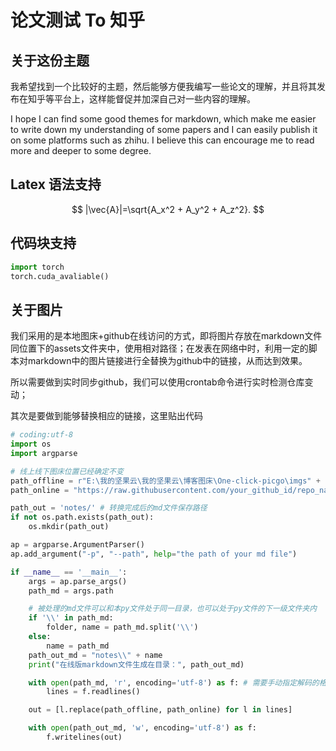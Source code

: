 # 论文测试 To 知乎

## 关于这份主题

我希望找到一个比较好的主题，然后能够方便我编写一些论文的理解，并且将其发布在知乎等平台上，这样能督促并加深自己对一些内容的理解。

I hope I can find some good themes for markdown, which make me easier to write down my understanding of some papers and I can easily publish it on some platforms such as zhihu. I believe this can encourage me to read more and deeper to some degree.

## Latex 语法支持

$$
  |\vec{A}|=\sqrt{A_x^2 + A_y^2 + A_z^2}.
$$

## 代码块支持
```python
import torch
torch.cuda_avaliable()
```

## 关于图片

我们采用的是本地图床+github在线访问的方式，即将图片存放在markdown文件同位置下的assets文件夹中，使用相对路径；在发表在网络中时，利用一定的脚本对markdown中的图片链接进行全替换为github中的链接，从而达到效果。



所以需要做到实时同步github，我们可以使用crontab命令进行实时检测仓库变动；

其次是要做到能够替换相应的链接，这里贴出代码

```python
# coding:utf-8
import os
import argparse

# 线上线下图床位置已经确定不变
path_offline = r"E:\我的坚果云\我的坚果云\博客图床\One-click-picgo\imgs" + '\\' # 本地图床目录
path_online = "https://raw.githubusercontent.com/your_github_id/repo_name/master/imgs/" # 线上图床目录

path_out = 'notes/' # 转换完成后的md文件保存路径
if not os.path.exists(path_out):
    os.mkdir(path_out)

ap = argparse.ArgumentParser()
ap.add_argument("-p", "--path", help="the path of your md file")

if __name__ == '__main__':
    args = ap.parse_args()
    path_md = args.path

    # 被处理的md文件可以和本py文件处于同一目录，也可以处于py文件的下一级文件夹内
    if '\\' in path_md:
        folder, name = path_md.split('\\')
    else:
        name = path_md
    path_out_md = "notes\\" + name
    print("在线版markdown文件生成在目录：", path_out_md)

    with open(path_md, 'r', encoding='utf-8') as f: # 需要手动指定解码的格式
        lines = f.readlines()

    out = [l.replace(path_offline, path_online) for l in lines]

    with open(path_out_md, 'w', encoding='utf-8') as f:
        f.writelines(out)
```

